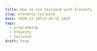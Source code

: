 ```yaml
---
title: How to use Tailwind with Eleventy
slug: eleventy-tailwind
date: 2020-12-18T13:44:15.182Z
tags:
  - programming
  - eleventy
  - tailwind
draft: true
---
```

